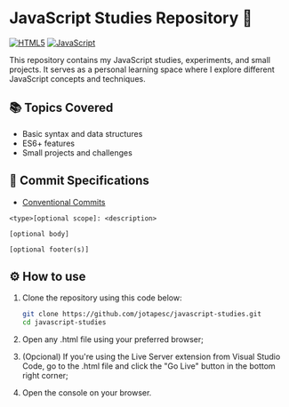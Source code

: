 # JavaScript Studies Repository 🚀

[![HTML5](https://img.shields.io/badge/HTML5-E34F26?style=for-the-badge&logo=html5&logoColor=white)](https://developer.mozilla.org/pt-BR/docs/Web/HTML) [![JavaScript](https://img.shields.io/badge/JavaScript-F7DF1E?style=for-the-badge&logo=javascript&logoColor=black)](https://developer.mozilla.org/en-US/docs/Web/JavaScript)

This repository contains my JavaScript studies, experiments, and small projects. It serves as a personal learning space where I explore different JavaScript concepts and techniques.

## 📚 Topics Covered

- Basic syntax and data structures
- ES6+ features
- Small projects and challenges

## 📝 Commit Specifications

- [Conventional Commits](https://www.conventionalcommits.org/en/v1.0.0/)

```text
<type>[optional scope]: <description>

[optional body]

[optional footer(s)]
```

## ⚙️ How to use

1. Clone the repository using this code below:

    ```bash
    git clone https://github.com/jotapesc/javascript-studies.git
    cd javascript-studies
    ```

2. Open any .html file using your preferred browser;
3. (Opcional) If you're using the Live Server extension from Visual Studio Code, go to the .html file and click the "Go Live" button in the bottom right corner;
4. Open the console on your browser.
